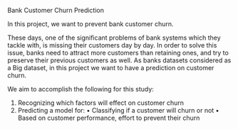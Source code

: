 Bank Customer Churn Prediction

In this project, we want to prevent bank customer churn.

These days, one of the significant problems of bank systems which they tackle with, is missing their customers day by day. In order to solve this issue, banks need to attract more customers than retaining ones, and try to preserve their previous customers as well.
As banks datasets considered as a Big dataset, in this project we want to have a prediction on customer churn. 

We aim to accomplish the following for this study:
1.	Recognizing which factors will effect on customer churn
2.	Predicting a model for:
•	Classifying if a customer will churn or not 
•	Based on customer performance, effort to prevent their churn

